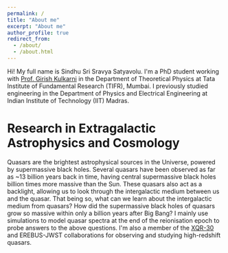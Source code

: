 ```yaml
---
permalink: /
title: "About me"
excerpt: "About me"
author_profile: true
redirect_from: 
  - /about/
  - /about.html
---
```


Hi! My full name is Sindhu Sri Sravya Satyavolu. I'm a PhD student working with [Prof. Girish Kulkarni](https://theory.tifr.res.in/~kulkarni/) in the Department of Theoretical Physics at Tata Institute of Fundamental Research (TIFR), Mumbai. I previously studied engineering in the Department of Physics and Electrical Engineering at Indian Institute of Technology (IIT) Madras.					

Research in Extragalactic Astrophysics and Cosmology
======
Quasars are the brightest astrophysical sources in the Universe, powered by supermassive black holes. Several quasars have been observed as far as ~13 billion years back in time, having central supermassive black holes billion times more massive than the Sun. These quasars also act as a backlight, allowing us to look through the intergalactic medium between us and the quasar. That being so, what can we learn about the intergalactic medium from quasars? How did the supermassive black holes of quasars grow so massive within only a billion years after Big Bang? 
I mainly use simulations to model quasar spectra at the end of the reionisation epoch to probe answers to the above questions.
I'm also a member of the [XQR-30](https://xqr30.inaf.it) and EREBUS-JWST collaborations for observing and studying high-redshift quasars.




